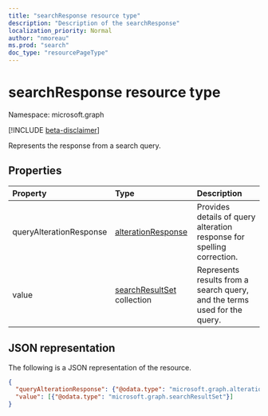 ```yaml
---
title: "searchResponse resource type"
description: "Description of the searchResponse"
localization_priority: Normal
author: "nmoreau"
ms.prod: "search"
doc_type: "resourcePageType"
---
```


# searchResponse resource type

Namespace: microsoft.graph

[!INCLUDE [beta-disclaimer](../../includes/beta-disclaimer.md)]

Represents the response from a search query. 

## Properties

| Property     | Type        | Description |
|:-------------|:------------|:------------|
|queryAlterationResponse|[alterationResponse](alterationResponse.md)|Provides details of query alteration response for spelling correction.|
|value|[searchResultSet](searchResultSet.md) collection|Represents results from a search query, and the terms used for the query.|

## JSON representation

The following is a JSON representation of the resource.

<!-- {
  "blockType": "resource",
  "optionalProperties": [

  ],
  "@odata.type": "microsoft.graph.searchResponse",
  "baseType": null
}-->

```json
{
  "queryAlterationResponse": {"@odata.type": "microsoft.graph.alterationResponse"},
  "value": [{"@odata.type": "microsoft.graph.searchResultSet"}]
}
```

<!-- uuid: 16cd6b66-4b1a-43a1-adaf-3a886856ed98
2019-02-04 14:57:30 UTC -->
<!-- {
  "type": "#page.annotation",
  "description": "searchResponse resource",
  "keywords": "",
  "section": "documentation",
  "tocPath": ""
}-->

